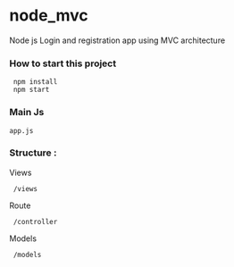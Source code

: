 # node_mvc
Node js Login and registration app using MVC architecture 
<h3>How to start this project</h3><code> npm install</code><br><code> npm start </code>
<h3>Main Js</h3><code>app.js</code>
<h3>Structure : </h3>
<p>Views</p> <code> /views </code>
<p>Route</p> <code> /controller </code>
<p>Models</p> <code> /models </code>
